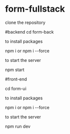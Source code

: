 # form-fullstack

clone the repository

#backend
cd form-back

to install packages

npm i or npm i --force

to start the server


npm start


#front-end


cd form-ui

to install packages


npm i or npm i --force


to start the server


npm run dev



